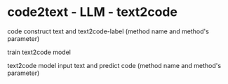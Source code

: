 # code2text - LLM - text2code

code construct text and text2code-label (method name and method's parameter)

train text2code model

text2code model input text and predict code (method name and method's parameter)
